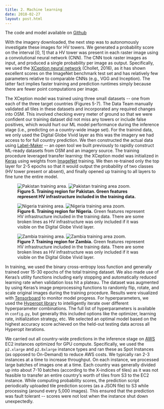 ```yaml
---
title: 2. Machine learning
date: 2018-02-27
layout: post.html
---
```

The code and model available on [Github](https://github.com/developmentseed/ml-hv-grid-pub)

With the imagery downloaded, the next step was to autonomously investigate these images for HV towers. We generated a probability score on the interval [0, 1] that a HV tower was present in each raster image using a convolutional neural network (CNN). The CNN took raster images as input, and produced a single probability per image as output. Specifically, we used the [XCeption neural network](https://arxiv.org/abs/1610.02357) (Chollet, 2016), as it has shown excellent scores on the ImageNet benchmark test set and has relatively few parameters relative to comparable CNNs (e.g., VGG and Inception). The latter fact implies faster training and prediction runtimes simply because there are fewer point computations per image.

The XCeption model was trained using three small datasets -- one from each of the three target countries (Figures 5-7). The Data Team manually validated all tiles in these datasets and incorporated any required changes into OSM. This involved checking every meter of ground so that we were confident our training dataset did not miss any towers or include false positives, which would hurt our ML model performance during the inference stage (i.e., predicting on a country-wide image set). For the trainind data, we only used the Digital Globe Vivid layer as this was the imagery we had access to for full country prediction. We then constructed the actual data using [Label-Maker](https://github.com/developmentseed/label-maker) -- an open tool we built previously to rapidly construct ML-ready datasets from OSM and an imagery source. The training procedure leveraged transfer learning: the XCeption model was initialized in [Keras](https://keras.io/) using weights from [ImageNet](http://www.image-net.org/) training. We then re-trained only the top layer for 2-5 epochs so that it would output the probability of two classes (HV tower present or absent), and finally opened up training to all layers to fine tune the entire model.

<figure class="media__hascol media__hascol--2">
  	<img src="/assets/graphics/content/training_ROI_pakistan.jpg" alt="Pakistan training area." class="media__item" />
  	<img src="/assets/graphics/content/training_ROI_pakistan_zoom.jpg" alt="Pakistan training area zoom." class="media__item" />
  	<figcaption><b>Figure 5. Training region for Pakistan. Green features represent HV infrastructure included in the training data.</b></figcaption>
 </figure>
 <figure class="media__hascol media__hascol--2">
  	<img src="/assets/graphics/content/training_ROI_nigeria.jpg" alt="Nigeria training area." class="media__item"/>
  	<img src="/assets/graphics/content/training_ROI_nigeria_zoom.jpg" alt="Nigeria training area zoom." class="media__item"/>
  	<figcaption><b>Figure 6. Training region for Nigeria.</b> Green features represent HV infrastructure included in the training data. There are some broken lines as HV infrastructure was only included if it was visible on the Digital Globe Vivid layer.</figcaption>
 </figure>
 <figure class="media__hascol media__hascol--2">
  		<img src="/assets/graphics/content/training_ROI_zambia.jpg" alt="Zambia training area." class="media__item"/>
  		<img src="/assets/graphics/content/training_ROI_zambia_zoom.jpg" alt="Zambia training area zoom." class="media__item"/>
  	<figcaption><b>Figure 7. Training region for Zambia.</b> Green features represent HV infrastructure included in the training data. There are some broken lines as HV infrastructure was only included if it was visible on the Digital Globe Vivid layer.</figcaption>
 </figure>

 In training, we used the binary cross-entropy loss function and generally trained over 15-30 epochs of the total training dataset. We also made use of Keras’s utility functions including early stopping and automatically reduced learning rate when validation loss hit a plateau. The dataset was augmented by using Keras’s image preprocessing functions to randomly flip, rotate, and scale original images during the training procedure. Results were visualized with [Tensorboard](https://github.com/tensorflow/tensorboard) to monitor model progress. For hyperparameters, we used the [Hyperopt library](https://github.com/hyperopt/hyperopt) to intelligently iterate over different hyperparameter combinations. The full list of hyperparameters is available in `config.py`, but generally this included options like the optimizer, learning rate, initialization strategy, etc. We selected an optimal model based on the highest accuracy score achieved on the held-out testing data across all Hyperopt iterations.

We carried out all country-wide predictions in the inference stage on [AWS](https://aws.amazon.com/) EC2 instances optimized for GPU compute. Specifically, we used the `p2.xlarge` and `p2.8xlarge` instance types and ran these as Spot Instances (as opposed to On-Demand) to reduce AWS costs. We typically ran 2-3 instances at a time to increase throughput. On each instance, we processed large batches of images one at a time. Each country was generally divided up into about 7-10 batches (according to the X-indices of tiles) as it was not feasible to transfer an entire country’s worth of tiles from S3 to the EC2 instance. While computing probability scores, the prediction script periodically uploaded tile prediction scores (as a JSON file) to S3 while processing (around every 5,000 images). This ensured that the prediction was fault tolerant -- scores were not lost when the instance shut down unexpectedly.